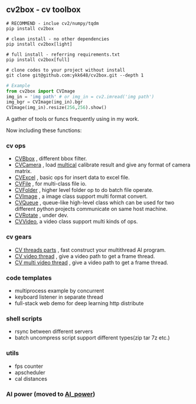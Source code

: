 ## cv2box - cv toolbox

```shell
# RECOMMEND - inclue cv2/numpy/tqdm
pip install cv2box

# clean install - no other dependencies
pip install cv2box[light] 

# full install - referring requirements.txt
pip install cv2box[full]

# clone codes to your project without install
git clone git@github.com:ykk648/cv2box.git --depth 1
```

```python
# Example
from cv2box import CVImage
img_in = 'img path' # or img_in = cv2.imread('img path')
img_bgr = CVImage(img_in).bgr
CVImage(img_in).resize(256,256).show()
```

A gather of tools or funcs frequently using in my work.

Now including these functions:

### cv ops
- [CVBbox](./cv_ops#cvbox) , different bbox filter.
- [CVCamera](./cv_ops#cvcamera) , load [multical](https://github.com/makerdao/multicall) calibrate result and give any format of camera matrix.
- [CVExcel](./cv_ops#cvexcel) , basic ops for insert data to excel file.
- [CVFile](./cv_ops#cvfile) , for multi-class file io.
- [CVFolder](./cv_ops) , higher level folder op to do batch file operate.
- [CVImage](./cv_ops#cvimage) , a image class support multi format convert.
- [CVQueue](./cv_ops#cvqueue) , queue-like high-level class which can be used for two different python projects communicate on same host machine.
- [CVRotate](./cv_ops) , under dev.
- [CVVideo](./cv_ops#cvvideo), a video class support multi kinds of ops.


### cv gears

- [CV threads parts](./cv_gears#CV-Threads-Parts) , fast construct your multithread AI program.
- [CV video thread](./cv_gears#CV-Video-Thread) , give a video path to get a frame thread.
- [CV multi video thread](./cv_gears#CV-Video-Thread) , give a video path to get a frame thread.

### code templates

- multiprocess example by concurrent
- keyboard listener in separate thread
- full-stack web demo for deep learning http distribute

### shell scripts

- rsync between different servers
- batch uncompress script support different types(zip tar 7z etc.)

### utils

- fps counter
- apscheduler
- cal distances

### AI power (moved to [AI_power](https://github.com/ykk648/AI_power))

